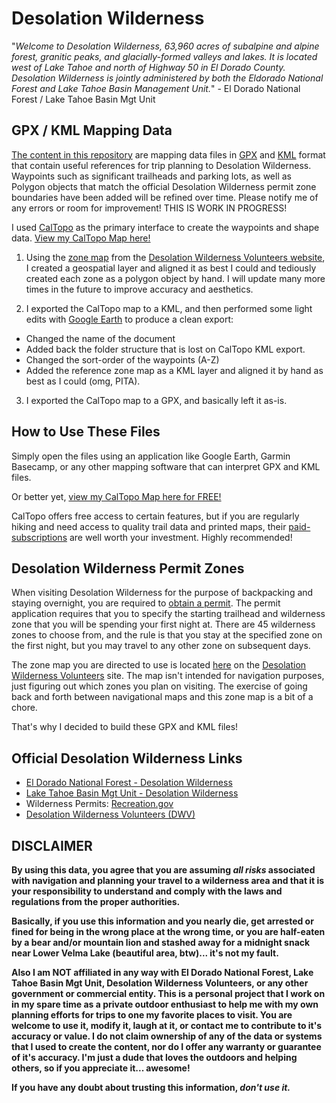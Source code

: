 
# Desolation Wilderness
"*Welcome to Desolation Wilderness, 63,960 acres of subalpine and alpine forest, granitic peaks, and glacially-formed valleys and lakes. It is located west of Lake Tahoe and north of Highway 50 in El Dorado County. Desolation Wilderness is jointly administered by both the Eldorado National Forest and Lake Tahoe Basin Management Unit.*" - El Dorado National Forest / Lake Tahoe Basin Mgt Unit


## GPX / KML Mapping Data
[The content in this repository][l9] are mapping data files in [GPX][l10] and
[KML][l11] format that contain useful references for trip planning to Desolation
Wilderness. Waypoints such as significant trailheads and parking lots, as well
as Polygon objects that match the official Desolation Wilderness permit zone
boundaries have been added will be refined over time. Please notify me of any
errors or room for improvement! THIS IS WORK IN PROGRESS!

I used [CalTopo][l8] as the primary interface to create the
waypoints and shape data. [View my CalTopo Map here!](https://caltopo.com/m/RBH3)

1. Using the [zone map][l6] from the [Desolation Wilderness Volunteers
website][l4], I created a geospatial layer and aligned it as best I could and
tediously created each zone as a polygon object by hand. I will update many more
times in the future to improve accuracy and aesthetics.

2. I exported the CalTopo map to a KML, and then performed some light edits with
[Google Earth][l7] to produce a clean export:
  * Changed the name of the document
  * Added back the folder structure that is lost on CalTopo KML export.
  * Changed the sort-order of the waypoints (A-Z)
  * Added the reference zone map as a KML layer and aligned it by hand as best
  as I could (omg, PITA).


3. I exported the CalTopo map to a GPX, and basically left it as-is.

## How to Use These Files
Simply open the files using an application like Google Earth, Garmin Basecamp,
or any other mapping software that can interpret GPX and KML files.

Or better yet, [view my CalTopo Map here for FREE!](https://caltopo.com/m/RBH3)

CalTopo offers free access to certain features, but if you are regularly hiking
and need access to quality trail data and printed maps, their
[paid-subscriptions][l12] are well worth your investment. Highly recommended!

## Desolation Wilderness Permit Zones
When visiting Desolation Wilderness for the purpose of backpacking and staying
overnight, you are required to [obtain a permit][l3]. The permit application
requires that you to specify the starting trailhead and wilderness zone that
you will be spending your first night at. There are 45 wilderness zones to
choose from, and the rule is that you stay at the specified zone on the first
night, but you may travel to any other zone on subsequent days.

The zone map you are directed to use is located [here][l6] on the [Desolation
Wilderness Volunteers][l4] site. The map isn't intended for navigation purposes,
just figuring out which zones you plan on visiting. The exercise of going
back and forth between navigational maps and this zone map is a bit of a chore.

That's why I decided to build these GPX and KML files!

## Official Desolation Wilderness Links
* [El Dorado National Forest - Desolation Wilderness][l1]
* [Lake Tahoe Basin Mgt Unit - Desolation Wilderness][l2]
* Wilderness Permits: [Recreation.gov][l3]
* [Desolation Wilderness Volunteers (DWV)][l4]

## DISCLAIMER
**By using this data, you agree that you are assuming _all risks_ associated with
navigation and planning your travel to a wilderness area and that it is your
responsibility to understand and comply with the laws and regulations from the
proper authorities.**

**Basically, if you use this information and you nearly die, get arrested or
fined for being in the wrong place at the wrong time, or you are half-eaten by a
bear and/or mountain lion and stashed away for a midnight snack near Lower Velma
Lake (beautiful area, btw)... it's not my fault.**

**Also I am NOT affiliated in any way with El Dorado National Forest, Lake Tahoe
Basin Mgt Unit, Desolation Wilderness Volunteers, or any other government or
commercial entity. This is a personal project that I work on in my spare time as
a private outdoor enthusiast to help me with my own planning efforts for trips
to one my favorite places to visit. You are welcome to use it, modify it, laugh
at it, or contact me to contribute to it's accuracy or value. I do not claim
ownership of any of the data or systems that I used to create the content, nor
do I offer any warranty or guarantee of it's accuracy. I'm just a dude that
loves the outdoors and helping others, so if you appreciate it... awesome!**

**If you have any doubt about trusting this information, _don't use it._**



[l1]: https://www.fs.usda.gov/detail/eldorado/specialplaces/?cid=fsbdev7_019062 "El Dorado National Forest"
[l2]: https://www.fs.usda.gov/recarea/ltbmu/recarea/?recid=11786 "Lake Tahoe Basin Mgt Unit"
[l3]: https://www.recreation.gov/permits/233261 "Wilderness Permits"
[l4]: http://www.desowv.org "Desolation Wilderness Volunteers (DWV)"
[l5]: http://www.desowv.org/files/DWTPG.pdf "Trip Planning Guide"
[l6]: http://desowv.org/images/stories/DesoZoneMap2.jpg "Zone Map"
[l7]: https://www.google.com/earth/ "Google Earth"
[l8]: https://caltopo.com
[l9]: https://github.com/Krontab/Desolation-Wilderness-Zones "Desolation Wilderness Zone GitHub Repository"
[l10]: https://github.com/Krontab/Desolation-Wilderness-Zones/blob/master/Desolation%20Wilderness%20Zones.gpx "GPX File"
[l11]: https://github.com/Krontab/Desolation-Wilderness-Zones/blob/master/Desolation%20Wilderness%20Zones.kml "KML File"
[l12]: https://caltopo.com/about/pricing/individual-accounts "CalTopo Paid Subscriptions"
